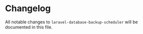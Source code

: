 # Changelog

All notable changes to `laravel-database-backup-scheduler` will be documented in this file.

